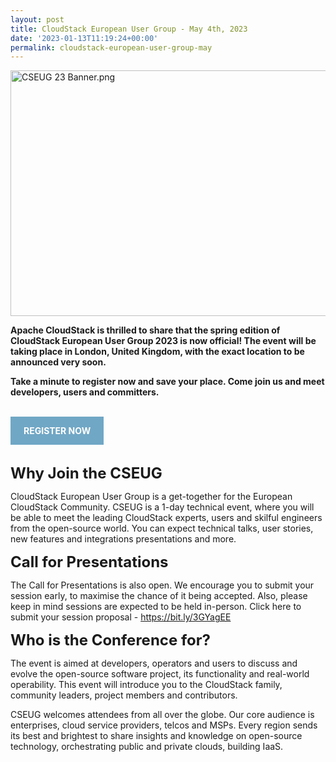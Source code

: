 ```yaml
---
layout: post
title: CloudStack European User Group - May 4th, 2023
date: '2023-01-13T11:19:24+00:00'
permalink: cloudstack-european-user-group-may
---
```

<a href="https://blogs.apache.org/cloudstack/mediaresource/4a13eac1-472a-49ae-ba58-51d6b46b63d2"><img src="https://blogs.apache.org/cloudstack/mediaresource/4a13eac1-472a-49ae-ba58-51d6b46b63d2" alt="CSEUG 23 Banner.png" width="750" height="393" /></a>

<p style="text-align: left;" align="center"><strong>Apache CloudStack is thrilled to share that the spring edition of CloudStack European User Group 2023 is now official! The event will be taking place in London, United Kingdom, with the exact location to be announced very soon.</strong></p>
<p><strong>Take a minute to register now and save your place. Come join us and meet developers, users and committers.</strong></p>

&nbsp;

<a href="https://www.eventbrite.com/e/cloudstack-european-user-group-2023-tickets-513821653397" style="background-color: #70A7C5; color: white; padding: 1em 1.5em; text-decoration: none; text-transform: uppercase;"><b>REGISTER NOW</b></a>

<p>&nbsp;</p>
<p><span style="font-size: x-large;"><strong>Why Join the CSEUG</strong></span></p>
<p>CloudStack European User Group is a get-together for the European CloudStack Community. CSEUG is a 1-day technical event, where you will be able to meet the leading CloudStack experts, users and skilful engineers from the open-source world. You can expect technical talks, user stories, new features and integrations presentations and more.</p>
<p><span style="font-size: x-large;"><strong>Call for Presentations</strong><strong>&nbsp;</strong></span></p>
<p>The Call for Presentations is also open. We encourage you to submit your session early, to maximise the chance of it being accepted. Also, please keep in mind sessions are expected to be held in-person. Click here to submit your session proposal - <a href="https://bit.ly/3GYagEE">https://bit.ly/3GYagEE</a></p>
<p><span style="font-size: x-large;"><strong>Who is the Conference for?</strong></span></p>
<p>The event is aimed at developers, operators and users to discuss and evolve the open-source software project, its functionality and real-world operability. This event will introduce you to the CloudStack family, community leaders, project members and contributors.</p>
<p>CSEUG welcomes attendees from all over the globe. Our core audience is enterprises, cloud service providers, telcos and MSPs. Every region sends its best and brightest to share insights and knowledge on open-source technology, orchestrating public and private clouds, building IaaS.</p>
